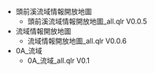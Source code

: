 - 頭前溪流域情報開放地圖
    - 頭前溪流域情報開放地圖_all.qlr V0.0.5 
- 流域情報開放地圖
  - 流域情報開放地圖_all.qlr V0.0.6 
- 0A_流域
  - 0A_流域_all.qlr V0.1 

